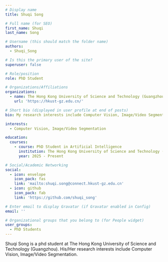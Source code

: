 ```yaml
---
# Display name
title: Shuqi Song

# Full name (for SEO)
first_name: Shuqi
last_name: Song

# Username (this should match the folder name)
authors:
  - Shuqi_Song

# Is this the primary user of the site?
superuser: false

# Role/position
role: PhD Student

# Organizations/Affiliations
organizations:
  - name: The Hong Kong University of Science and Technology (Guangzhou)
    url: 'https://hkust-gz.edu.cn/'

# Short bio (displayed in user profile at end of posts)
bio: My research interests include Computer Vision, Image/Video Segmentation.

interests:
  - Computer Vision, Image/Video Segmentation

education:
  courses:
    - course: PhD Student in Artificial Intelligence
      institution: The Hong Kong University of Science and Technology (Guangzhou)
      year: 2025 - Present

# Social/Academic Networking
social:
  - icon: envelope
    icon_pack: fas
    link: 'mailto:shuqi.song@connect.hkust-gz.edu.cn'
  - icon: github
    icon_pack: fab
    link: 'https://github.com/shuqi_song'

# Enter email to display Gravatar (if Gravatar enabled in Config)
email: ''

# Organizational groups that you belong to (for People widget)
user_groups:
  - PhD Students
---
```


Shuqi Song is a phd student at The Hong Kong University of Science and Technology (Guangzhou). His/Her research interests include Computer Vision, Image/Video Segmentation.

